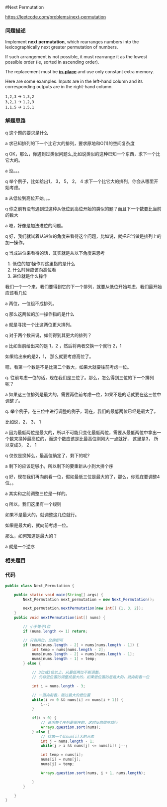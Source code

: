 #Next Permutation

https://leetcode.com/problems/next-permutation

### 问题描述

<p>Implement <strong>next permutation</strong>, which rearranges numbers into the lexicographically next greater permutation of numbers.</p>

<p>If such arrangement is not possible, it must rearrange it as the lowest possible order (ie, sorted in ascending order).</p>

<p>The replacement must be <strong><a href="http://en.wikipedia.org/wiki/In-place_algorithm" target="_blank">in-place</a></strong> and use only constant&nbsp;extra memory.</p>

<p>Here are some examples. Inputs are in the left-hand column and its corresponding outputs are in the right-hand column.</p>

<p><code>1,2,3</code> &rarr; <code>1,3,2</code><br />
<code>3,2,1</code> &rarr; <code>1,2,3</code><br />
<code>1,1,5</code> &rarr; <code>1,5,1</code></p>

### 解题思路


q 这个题的要求是什么

a 求已知排列的下一个比它大的排列，要求原地和O(1)的空间复杂度

q OK，那么，你遇到过类似问题么,比如说类似的这种已知一个东西，求下一个比它大的。

a 没。。。

q 举个例子，比如给出1， 3， 5， 2， 4 求下一个比它大的排列，你会从哪里开始考虑。

a 从低位到高位开始。。。

q 你之前有没有遇到过这种从低位到高位开始的类似的题？而且下一个数要比当前的数大

a 嗯，好像是加法进位的问题。

q 好，我们就试着从进位的角度来看待这个问题，比如说，就把它当做是排列上的加一操作。

q 当成进位来看待的话，其实就是从以下角度来思考

1. 低位的加1操作对这里指的是什么
2. 什么时候应该向高位看
3. 进位就是什么操作

我们一个一个来，我们要得到它的下一个排列，就要从低位开始考虑，我们最开始应该看几位

a 两位，一位组不成排列。

q 那么这两位的加一操作指的是什么

a 就是寻找一个比这两位更大排列。

q 对于两个数来说，如何得到其更大的排列？

a 比如当前给出来的是 1，2 ，然后将两者交换一个就行 2，1

如果给出来的是2，1， 那么就要考虑高位了。

嗯，看第一个数是不是比第二个数大，如果大就要往前考虑一位。

q. 往前考虑一位的话，现在我们是三位了。那么，怎么得到三位的下一个排列呢？

a 如果这三位排列是最大的，需要再往前考虑一位，如果不是的话就要在这三位中调整了。

q. 举个例子，在三位中进行调整的例子，现在，我们的最低两位已经是最大了。

比如说，2， 3， 1

a 因为最低两位是最大的，所以不可能只变化最低两位，需要从最低两位中拿出一个数来换掉最高位的，而这个数应该是比最高位刚刚大一点就好，
这里是3， 所以变成3， 2， 1

q 仅仅是换掉么，最高位确定了，剩下的呢?

a 剩下的应该足够小，所以剩下的要重新从小到大排个序

q 好，现在我们再向前看一位，假如最低三位是最大的了，那么，你现在要调整4位。。

a 其实和之前调整三位是一样的。

q 所以，我们这里有一个规则

如果不是最大的，就调整这几位就行。

如果是最大的，就向前考虑一位。

那么，如何知道是最大的？

a 就是一个逆序







### 相关题目


### 代码

```java
public class Next_Permutation {

    public static void main(String[] args) {
        Next_Permutation next_permutation = new Next_Permutation();

        next_permutation.nextPermutation(new int[] {1, 3, 2});
    }
    public void nextPermutation(int[] nums) {

        // 小于等于1位
        if (nums.length <= 1) return;

        // 只有两位，交换即可
        if (nums[nums.length - 2] < nums[nums.length - 1]) {
            int temp = nums[nums.length - 2];
            nums[nums.length - 2] = nums[nums.length - 1];
            nums[nums.length - 1] = temp;
        } else {

            // 3位或3位以上，从最低两位不断调整。
            // 先将低位置的调整成最大的，如果低位置的是最大的，就向前看一位

            int i = nums.length - 3;

            // 一直向前看，跳过最大的低位置
            while(i >= 0 && nums[i] >= nums[i + 1]) {
                i--;
            }

            if(i < 0) {
                // 说明整个序列是倒序的，这时反向排序就行
                Arrays.question.sort(nums);
            } else {
                // 找第一个比num[i]大的元素
                int j = nums.length - 1;
                while(j > i && nums[j] <= nums[i]) j--;

                int temp = nums[i];
                nums[i] = nums[j];
                nums[j] = temp;

                Arrays.question.sort(nums, i + 1, nums.length);

            }
        }

    }
}
```
